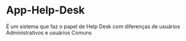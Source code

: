 # App-Help-Desk
É um sistema que faz o papel de Help Desk com diferenças de usuários Administrativos e usuários Comuns
